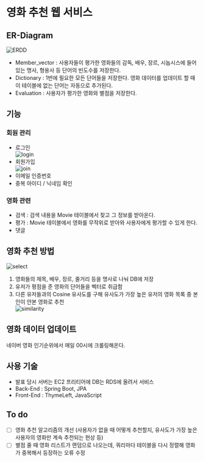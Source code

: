 # 영화 추천 웹 서비스

## ER-Diagram
![ERDD](https://user-images.githubusercontent.com/74301428/145659747-04b20c6c-d9b2-4d76-a7b7-e0bae03f47f7.jpg)

* Member_vector : 사용자들이 평가한 영화들의 감독, 배우, 장르, 시놉시스에 들어있는 명사, 형용사 등 단어의 빈도수를 저장한다.
* Dictionary : 1번에 필요한 모든 단어들을 저장한다. 영화 데이터를 업데이트 할 때 이 테이블에 없는 단어는 자동으로 추가된다.
* Evaluation : 사용자가 평가한 영화와 별점을 저장한다.

## 기능
### 회원 관리
  * 로그인  
![login](https://user-images.githubusercontent.com/74301428/145662022-14b8a88d-fd55-409e-9c75-7e579d26604d.JPG)  
  * 회원가입  
![join](https://user-images.githubusercontent.com/74301428/145662024-da24dafa-2e20-42dc-83b6-608541921849.JPG)  
  * 이메일 인증번호
  * 중복 아이디 / 닉네임 확인
### 영화 관련
  * 검색 : 검색 내용을 Movie 테이블에서 찾고 그 정보를 받아온다.
  * 평가 : Movie 테이블에서 영화를 무작위로 받아와 사용자에게 평가할 수 있게 한다.
  * 댓글

## 영화 추천 방법  
![select](https://user-images.githubusercontent.com/74301428/145662026-f3111c14-1b00-45ff-89a0-d11468776d3e.JPG)  
 1. 영화들의 제목, 배우, 장르, 줄거리 등을 명사로 나눠 DB에 저장
 2. 유저가 평점을 준 영화의 단어들을 벡터로 취급함
 3. 다른 유저들과의 Cosine 유사도를 구해 유사도가 가장 높은 유저의 영화 목록 중 본인이 안본 영화로 추천  
![similarity](https://user-images.githubusercontent.com/74301428/145661273-526b694f-cdd1-4bdb-be0d-117d7a396c53.jpg)  

## 영화 데이터 업데이트
  네이버 영화 인기순위에서 매일 00시에 크롤링해온다.
  
## 사용 기술
 * 발표 당시 서버는 EC2 프리티어에 DB는 RDS에 올려서 서비스
 * Back-End : Spring Boot, JPA
 * Front-End : ThymeLeft, JavaScript

## To do
 * [ ] 영화 추천 알고리즘의 개선 (사용자가 없을 때 어떻게 추천할지, 유사도가 가장 높은 사용자의 영화만 계속 추천되는 현상 등)
 * [ ] 별점 줄 때 영화 리스트가 랜덤으로 나오는데, 쿼리마다 테이블을 다시 정렬해 영화가 중복해서 등장하는 오류 수정
